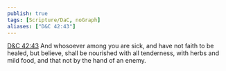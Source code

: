 ```yaml
---
publish: true
tags: [Scripture/DaC, noGraph]
aliases: ["D&C 42:43"]
---
```

[D&C 42:43](https://churchofjesuschrist.org/study/scriptures/dc-testament/dc/42?lang=eng&id=p43#p43) And whosoever among you are sick, and have not faith to be healed, but believe, shall be nourished with all tenderness, with herbs and mild food, and that not by the hand of an enemy.
